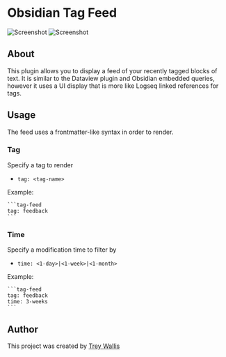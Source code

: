 # Obsidian Tag Feed

![Screenshot](https://raw.githubusercontent.com/trey-wallis/obsidian-tag-feed/master/.readme/reference_file.png)
![Screenshot](https://raw.githubusercontent.com/trey-wallis/obsidian-tag-feed/master/.readme/tag_feed.png)

## About

This plugin allows you to display a feed of your recently tagged blocks of text. It is similar to the Dataview plugin and Obsidian embedded queries, however it uses a UI display that is more like Logseq linked references for tags.

## Usage

The feed uses a frontmatter-like syntax in order to render.

### Tag

Specify a tag to render

-   `tag: <tag-name>`

Example:

````
```tag-feed
tag: feedback
```
````

### Time

Specify a modification time to filter by

-   `time: <1-day>|<1-week>|<1-month>`

Example:

````
```tag-feed
tag: feedback
time: 3-weeks
```
````

## Author

This project was created by <a href="https://github.com/trey-wallis">Trey Wallis</a>
